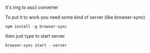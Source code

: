 It's img to ascii converter

To put it to work you need some kind of server (like browser-sync)
```
npm install -g browser-sync
```
then just type to start server
```
browser-sync start --server
```
